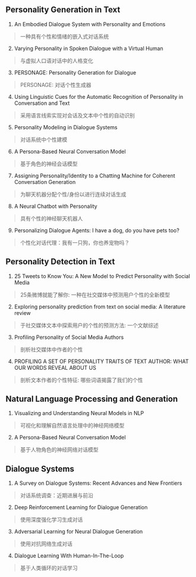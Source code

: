 ## Personality Generation in Text

1. An Embodied Dialogue System with Personality and Emotions
> 一种具有个性和情绪的嵌入式对话系统

2. Varying Personality in Spoken Dialogue with a Virtual Human
> 与虚拟人口语对话中的人格变化

3. PERSONAGE: Personality Generation for Dialogue
> PERSONAGE: 对话个性生成器

4. Using Linguistic Cues for the Automatic Recognition of Personality in Conversation and Text
> 采用语言线索实现对会话及文本中个性的自动识别

5. Personality Modeling in Dialogue Systems
> 对话系统中个性建模

6. A Persona-Based Neural Conversation Model
> 基于角色的神经会话模型

7. Assigning Personality/Identity to a Chatting Machine for Coherent Conversation Generation
> 为聊天机器分配个性/身份以进行连续对话生成

8. A Neural Chatbot with Personality
> 具有个性的神经聊天机器人

9. Personalizing Dialogue Agents: I have a dog, do you have pets too?
> 个性化对话代理：我有一只狗，你也养宠物吗？

## Personality Detection in Text

1. 25 Tweets to Know You: A New Model to Predict Personality with Social Media
> 25条微博就能了解你: 一种在社交媒体中预测用户个性的全新模型

2. Exploring personality prediction from text on social media: A literature review
> 于社交媒体文本中探索用户的个性的预测方法: 一个文献综述

3. Profiling Personality of Social Media Authors
> 剖析社交媒体中作者的个性

4. PROFILING A SET OF PERSONALITY TRAITS OF TEXT AUTHOR: WHAT OUR WORDS REVEAL ABOUT US
> 剖析文本作者的个性特征: 哪些词语揭露了我们的个性

## Natural Language Processing and Generation

1. Visualizing and Understanding Neural Models in NLP
> 可视化和理解自然语言处理中的神经网络模型

2. A Persona-Based Neural Conversation Model
> 基于人物角色的神经网络对话模型

## Dialogue Systems

1. A Survey on Dialogue Systems: Recent Advances and New Frontiers
> 对话系统调查：近期进展与前沿

2. Deep Reinforcement Learning for Dialogue Generation
> 使用深度强化学习生成对话

3. Adversarial Learning for Neural Dialogue Generation
> 使用对抗网络生成对话

4. Dialogue Learning With Human-In-The-Loop
> 基于人类循环的对话学习